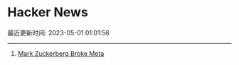 # Hacker News

最近更新时间: 2023-05-01 01:01:56

--- 
1. [Mark Zuckerberg Broke Meta](https://www.washingtonpost.com/technology/2023/04/30/mark-zuckerberg-meta-layoffs/) 
